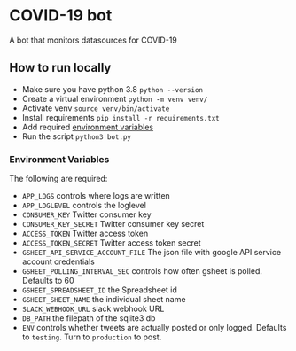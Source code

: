 # COVID-19 bot
A bot that monitors datasources for COVID-19


## How to run locally
*  Make sure you have python 3.8 `python --version`
* Create a virtual environment `python -m venv venv/`
* Activate venv `source venv/bin/activate`
* Install requirements `pip install -r requirements.txt`
* Add required [environment variables](#env-variables)
* Run the script `python3 bot.py`


### Environment Variables
The following are required:
* `APP_LOGS` controls where logs are written
* `APP_LOGLEVEL` controls the loglevel
* `CONSUMER_KEY` Twitter consumer key
* `CONSUMER_KEY_SECRET` Twitter consumer key secret
* `ACCESS_TOKEN` Twitter access token
* `ACCESS_TOKEN_SECRET` Twitter access token secret
* `GSHEET_API_SERVICE_ACCOUNT_FILE` The json file with google API service account credentials
* `GSHEET_POLLING_INTERVAL_SEC` controls how often gsheet is polled. Defaults to 60
* `GSHEET_SPREADSHEET_ID` the Spreadsheet id
* `GSHEET_SHEET_NAME` the individual sheet name
* `SLACK_WEBHOOK_URL` slack webhook URL
* `DB_PATH` the filepath of the sqlite3 db
* `ENV` controls whether tweets are actually posted or only logged. Defaults to `testing`. Turn to `production` to post.
